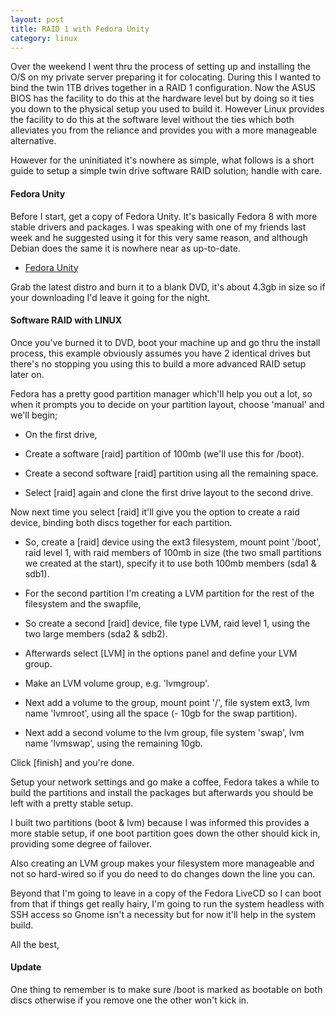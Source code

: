 ```yaml
---
layout: post
title: RAID 1 with Fedora Unity
category: linux
---
```


Over the weekend I went thru the process of setting up and installing the O/S on my private  server preparing it for colocating.  During this I wanted to bind the twin 1TB drives together in a RAID 1 configuration.  Now the ASUS BIOS has the facility to do this at the hardware level but by doing so it ties you down to the physical setup you used to build it.  However Linux provides the facility to do this at the software level without the ties which both alleviates you from the reliance and provides you with a more manageable alternative.

However for the uninitiated it's nowhere as simple, what follows is a short guide to setup a simple twin drive software RAID solution; handle with care.

#### Fedora Unity

Before I start, get a copy of Fedora Unity.  It's basically Fedora 8 with more stable drivers and packages.  I was speaking with one of my friends last week and he suggested using it for this very same reason, and although Debian does the same it is nowhere near as up-to-date.

* [Fedora Unity](http://fedoraunity.org/)

Grab the latest distro and burn it to a blank DVD, it's about 4.3gb in size so if your downloading I'd leave it going for the night.

#### Software RAID with LINUX

Once you've burned it to DVD, boot your machine up and go thru the install process, this example obviously assumes you have 2 identical drives but there's no stopping you using this to build a more advanced RAID setup later on.

Fedora has a pretty good partition manager which'll help you out a lot, so when it prompts you to decide on your partition layout, choose 'manual' and we'll begin;

* On the first drive, 
* Create a software [raid] partition of 100mb (we'll use this for /boot).
* Create a second software [raid] partition using all the remaining space.

* Select [raid] again and clone the first drive layout to the second drive.

Now next time you select [raid] it'll give you the option to create a raid device, binding both discs together for each partition.

* So, create a [raid] device using the ext3 filesystem, mount point '/boot', raid level 1, with raid members of 100mb in size (the two small partitions we created at the start), specify it to use both 100mb members (sda1 & sdb1).
* For the second partition I'm creating a LVM partition for the rest of the filesystem and the swapfile,
* So create a second [raid] device, file type LVM, raid level 1, using the two large members (sda2 & sdb2).

* Afterwards select [LVM] in the options panel and define your LVM group.
* Make an LVM volume group, e.g. 'lvmgroup'.
* Next add a volume to the group, mount point '/', file system ext3, lvm name 'lvmroot', using all the space (- 10gb for the swap partition).
* Next add a second volume to the lvm group, file system 'swap', lvm name 'lvmswap', using the remaining 10gb.

Click [finish] and you're done.

Setup your network settings and go make a coffee, Fedora takes a while to build the partitions and install the packages but afterwards you should be left with a pretty stable setup.

I built two partitions (boot & lvm) because I was informed this provides a more stable setup, if one boot partition goes down the other should kick in, providing some degree of failover.

Also creating an LVM group makes your filesystem more manageable and not so hard-wired so if you do need to do changes down the line you can.

Beyond that I'm going to leave in a copy of the Fedora LiveCD so I can boot from that if things get really hairy, I'm going to run the system headless with SSH access so Gnome isn't a necessity but for now it'll help in the system build.

All the best,

#### Update

One thing to remember is to make sure /boot is marked as bootable on both discs otherwise if you remove one the other won't kick in.
